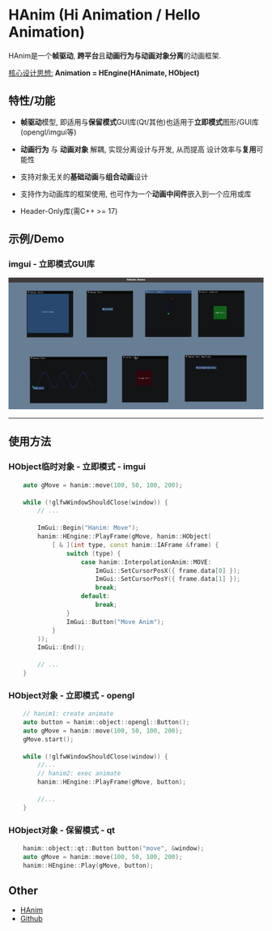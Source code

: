 # HAnim (Hi Animation / Hello Animation)

HAnim是一个**帧驱动**, **跨平台**且**动画行为与动画对象分离**的动画框架.

[核心设计思想:](docs/design-thinking.md) **Animation =  HEngine(HAnimate, HObject)**



## 特性/功能

- **帧驱动**模型, 即适用与**保留模式**GUI库(Qt/其他)也适用于**立即模式**图形/GUI库(opengl/imgui等)
- **动画行为** 与 **动画对象** 解耦, 实现分离设计与开发, 从而提高 设计效率与**复用**可能性

- 支持对象无关的**基础动画**与**组合动画**设计
- 支持作为动画库的框架使用, 也可作为一个**动画中间件**嵌入到一个应用或库
- Header-Only库(需C++ >= 17)



## 示例/Demo

### imgui - 立即模式GUI库

![](docs/imgs/hanim.demo.imgui.gif)


---


## 使用方法

### HObject临时对象 - 立即模式 - imgui

```cpp
    auto gMove = hanim::move(100, 50, 100, 200);

    while (!glfwWindowShouldClose(window)) {
        // ...

        ImGui::Begin("Hanim: Move");
        hanim::HEngine::PlayFrame(gMove, hanim::HObject(
            [ & ](int type, const hanim::IAFrame &frame) {
                switch (type) {
                    case hanim::InterpolationAnim::MOVE:
                        ImGui::SetCursorPosX({ frame.data[0] });
                        ImGui::SetCursorPosY({ frame.data[1] });
                        break;
                    default:
                        break;
                }
                ImGui::Button("Move Anim");
            }
        ));
        ImGui::End();

        // ...
    }
```

### HObject对象 - 立即模式 - opengl

```cpp
    // hanim1: create animate
    auto button = hanim::object::opengl::Button();
    auto gMove = hanim::move(100, 50, 100, 200);
    gMove.start();

    while (!glfwWindowShouldClose(window)) {
        //...
        // hanim2: exec animate
        hanim::HEngine::PlayFrame(gMove, button);

        //...
    }
```

### HObject对象 - 保留模式 - qt

```cpp
    hanim::object::qt::Button button("move", &window);
    auto gMove = hanim::move(100, 50, 100, 200);
    hanim::HEngine::Play(gMove, button);
```


## Other

- [HAnim](https://github.com/Sunrisepeak/HAnim)
- [Github](https://github.com/Sunrisepeak)